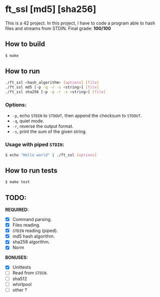 ft_ssl \[md5\] \[sha256\]
===========

This is a 42 project.
In this project, I have to code a program able to hash files and streams from
STDIN. Final grade: **100/100**

## How to build

```sh
$ make
```

## How to run

```sh
./ft_ssl <hash_algorithm> [options] [file]
./ft_ssl md5 [-p -q -r -s <string>] [file]
./ft_ssl sha256 [-p -q -r -s <string>] [file]
```

### Options:

- `-p`, echo `STDIN` to `STDOUT`, then append the checksum to `STDOUT`.
- `-q`, quiet mode.
- `-r`, reverse the output format.
- `-s`, print the sum of the given string.

### Usage with piped `STDIN`:

```sh
$ echo "Hello world" | ./ft_ssl [options]
```

## How to run tests
```sh
$ make test
```

## TODO:

**REQUIRED:**
- [x] Command parsing.
- [x] Files reading.
- [x] `STDIN` reading (piped).
- [x] md5 hash algorithm.
- [x] sha256 algorithm.
- [x] Norm

**BONUSES:**
- [x] Unittests
- [ ] Read from `STDIN`.
- [ ] sha512
- [ ] whirlpool
- [ ] other ?
